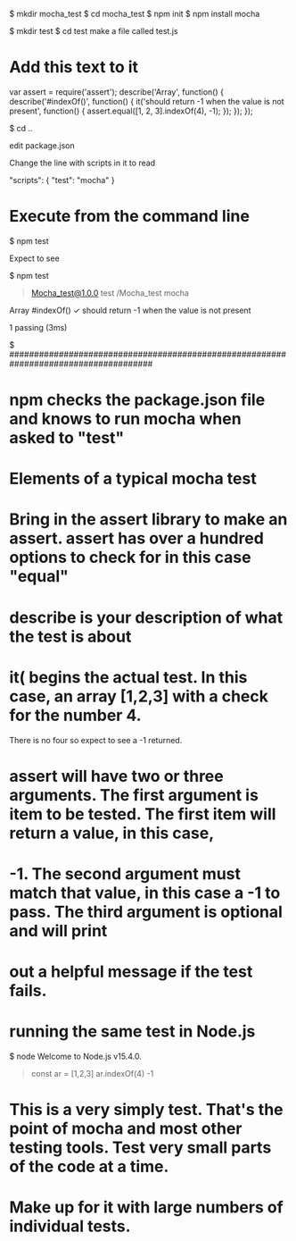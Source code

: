 $ mkdir mocha_test
$ cd mocha_test
$ npm init
$ npm install mocha

$ mkdir test
$ cd test
make a file called 
test.js

# Add this text to it

var assert = require('assert');
describe('Array', function() {
  describe('#indexOf()', function() {
    it('should return -1 when the value is not present', function() {
      assert.equal([1, 2, 3].indexOf(4), -1);
    });
  });
});


$ cd ..

edit package.json

Change the line with scripts in it to read

"scripts": {
  "test": "mocha"
}


# Execute from the command line

$ npm test

Expect to see

$ npm test

> Mocha_test@1.0.0 test <full path>/Mocha_test
> mocha



  Array
    #indexOf()
      ✓ should return -1 when the value is not present


  1 passing (3ms)

$ 
#####################################################################################

# npm checks the package.json file and knows to run mocha when asked to "test"

# Elements of a typical mocha test

# Bring in the assert library to make an assert. assert has over a hundred options to check for in this case "equal"
# describe is your description of what the test is about 
# it( begins the actual test. In this case, an array [1,2,3] with a check for the number 4. 
  There is no four so expect to see a -1 returned.
# assert will have two or three arguments. The first argument is item to be tested. The first item will return a value, in this case,
# -1. The second argument must match that value, in this case a -1 to pass. The third argument is optional and will print
# out a helpful message if the test fails.  

# running the same test in Node.js
$ node
Welcome to Node.js v15.4.0.
> const ar = [1,2,3]
> ar.indexOf(4)
-1
> 


# This is a very simply test. That's the point of mocha and most other testing tools. Test very small parts of the code at a time. 
# Make up for it with large numbers of individual tests. 



